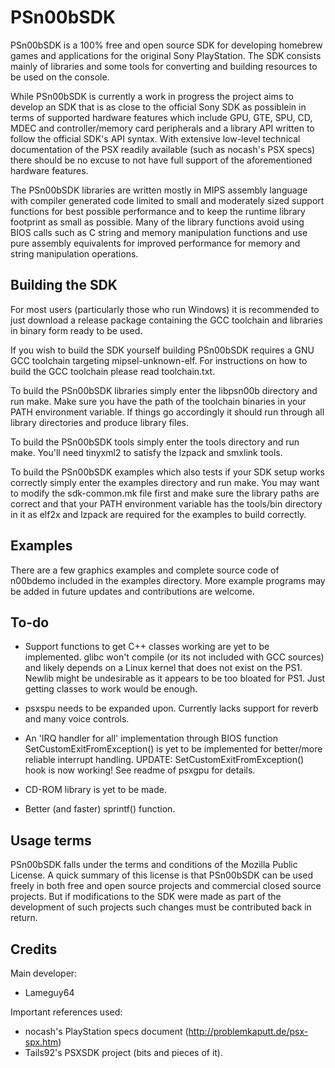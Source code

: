 # PSn00bSDK

PSn00bSDK is a 100% free and open source SDK for developing homebrew games
and applications for the original Sony PlayStation. The SDK consists mainly
of libraries and some tools for converting and building resources to be
used on the console.

While PSn00bSDK is currently a work in progress the project aims to develop
an SDK that is as close to the official Sony SDK as possiblein in terms of
supported hardware features which include GPU, GTE, SPU, CD, MDEC and
controller/memory card peripherals and a library API written to follow the
official SDK's API syntax. With extensive low-level technical documentation
of the PSX readily available (such as nocash's PSX specs) there should be no
excuse to not have full support of the aforementioned hardware features.

The PSn00bSDK libraries are written mostly in MIPS assembly language with
compiler generated code limited to small and moderately sized support
functions for best possible performance and to keep the runtime library
footprint as small as possible. Many of the library functions avoid using
BIOS calls such as C string and memory manipulation functions and use pure
assembly equivalents for improved performance for memory and string
manipulation operations.


## Building the SDK

For most users (particularly those who run Windows) it is recommended to
just download a release package containing the GCC toolchain and libraries
in binary form ready to be used.

If you wish to build the SDK yourself building PSn00bSDK requires a GNU
GCC toolchain targeting mipsel-unknown-elf. For instructions on how to
build the GCC toolchain please read toolchain.txt.

To build the PSn00bSDK libraries simply enter the libpsn00b directory and
run make. Make sure you have the path of the toolchain binaries in your PATH
environment variable. If things go accordingly it should run through all
library directories and produce library files.

To build the PSn00bSDK tools simply enter the tools directory and run make.
You'll need tinyxml2 to satisfy the lzpack and smxlink tools.

To build the PSn00bSDK examples which also tests if your SDK setup works
correctly simply enter the examples directory and run make. You may want
to modify the sdk-common.mk file first and make sure the library paths are
correct and that your PATH environment variable has the tools/bin directory
in it as elf2x and lzpack are required for the examples to build correctly.


## Examples

There are a few graphics examples and complete source code of n00bdemo
included in the examples directory. More example programs may be added in
future updates and contributions are welcome.


## To-do

* Support functions to get C++ classes working are yet to be implemented.
  glibc won't compile (or its not included with GCC sources) and likely
  depends on a Linux kernel that does not exist on the PS1. Newlib might
  be undesirable as it appears to be too bloated for PS1. Just getting
  classes to work would be enough.

* psxspu needs to be expanded upon. Currently lacks support for reverb
  and many voice controls.

* An 'IRQ handler for all' implementation through BIOS function
  SetCustomExitFromException() is yet to be implemented for better/more
  reliable interrupt handling. UPDATE: SetCustomExitFromException() hook
  is now working! See readme of psxgpu for details.

* CD-ROM library is yet to be made.

* Better (and faster) sprintf() function.


## Usage terms

PSn00bSDK falls under the terms and conditions of the Mozilla Public
License. A quick summary of this license is that PSn00bSDK can be used
freely in both free and open source projects and commercial closed source
projects. But if modifications to the SDK were made as part of the
development of such projects such changes must be contributed back in
return.


## Credits

Main developer:
* Lameguy64

Important references used:
* nocash's PlayStation specs document (http://problemkaputt.de/psx-spx.htm)
* Tails92's PSXSDK project (bits and pieces of it).
